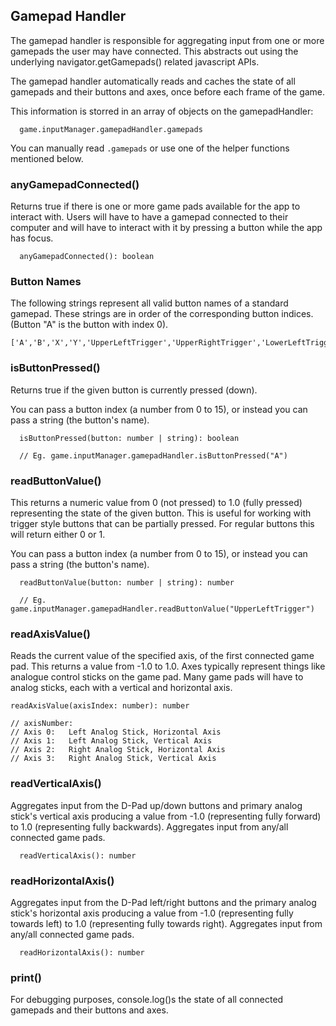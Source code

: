 ## Gamepad Handler
The gamepad handler is responsible for aggregating input from one or more gamepads the user may have connected.
This abstracts out using the underlying navigator.getGamepads() related javascript APIs.

The gamepad handler automatically reads and caches the state of all gamepads and their buttons and axes, once before each frame of the game.

This information is storred in an array of objects on the gamepadHandler:
```
  game.inputManager.gamepadHandler.gamepads
```
You can manually read ```.gamepads``` or use one of the helper functions mentioned below.

### anyGamepadConnected()
Returns true if there is one or more game pads available for the app to interact with. Users will have to have a gamepad connected to their computer and will have to interact with it by pressing a button while the app has focus.

```
  anyGamepadConnected(): boolean
```

### Button Names
The following strings represent all valid button names of a standard gamepad.
These strings are in order of the corresponding button indices. (Button "A" is the button with index 0).

```
['A','B','X','Y','UpperLeftTrigger','UpperRightTrigger','LowerLeftTrigger','LowerRightTrigger','Back','Start','LeftStick','RightStick','Up','Down','Left','Right'];
```

### isButtonPressed()
Returns true if the given button is currently pressed (down).

You can pass a button index (a number from 0 to 15), or instead you can pass a string (the button's name).

```
  isButtonPressed(button: number | string): boolean

  // Eg. game.inputManager.gamepadHandler.isButtonPressed("A")
```

### readButtonValue()
This returns a numeric value from 0 (not pressed) to 1.0 (fully pressed) representing the state of the given button. This is useful for working with trigger style buttons that can be partially pressed. For regular buttons this will return either 0 or 1.

You can pass a button index (a number from 0 to 15), or instead you can pass a string (the button's name).

```
  readButtonValue(button: number | string): number

  // Eg. game.inputManager.gamepadHandler.readButtonValue("UpperLeftTrigger")
```

### readAxisValue()
Reads the current value of the specified axis, of the first connected game pad. This returns a value from -1.0 to 1.0.
Axes typically represent things like analogue control sticks on the game pad. Many game pads will have to analog sticks, each with a vertical and horizontal axis.

```
readAxisValue(axisIndex: number): number

// axisNumber:
// Axis 0:   Left Analog Stick, Horizontal Axis
// Axis 1:   Left Analog Stick, Vertical Axis
// Axis 2:   Right Analog Stick, Horizontal Axis
// Axis 3:   Right Analog Stick, Vertical Axis
```

### readVerticalAxis()
Aggregates input from the D-Pad up/down buttons and primary analog stick's vertical axis producing a value from -1.0 (representing fully forward) to 1.0 (representing fully backwards).
Aggregates input from any/all connected game pads.

```
  readVerticalAxis(): number
```

### readHorizontalAxis()
Aggregates input from the D-Pad left/right buttons and the primary analog stick's horizontal axis producing a value from -1.0 (representing fully towards left) to 1.0 (representing fully towards right).
Aggregates input from any/all connected game pads.

```
  readHorizontalAxis(): number
```

### print()
For debugging purposes, console.log()s the state of all connected gamepads and their buttons and axes.